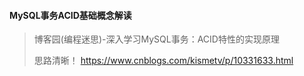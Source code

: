 #### MySQL事务ACID基础概念解读
> 博客园(编程迷思)-深入学习MySQL事务：ACID特性的实现原理
> 
> 思路清晰！ https://www.cnblogs.com/kismetv/p/10331633.html
